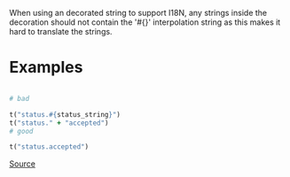 
When using an decorated string to support I18N, any strings inside the decoration should not contain
the '#{}' interpolation string as this makes it hard to translate the strings.

# Examples

```ruby

# bad

t("status.#{status_string}")
t("status." + "accepted")
# good

t("status.accepted")
```

[Source](http://www.rubydoc.info/gems/rubocop/RuboCop/Cop/I18n/RailsI18n/DecorateStringFormattingUsingInterpolation)